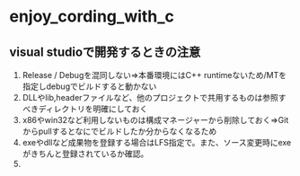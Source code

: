 # enjoy_cording_with_c

## visual studioで開発するときの注意 

1. Release / Debugを混同しない⇒本番環境にはC++ runtimeないため/MTを指定しdebugでビルドすると動かない  
2. DLLやlib,headerファイルなど、他のプロジェクトで共用するものは参照すべきディレクトリを明確にしておく  
3. x86やwin32など利用しないものは構成マネージャーから削除しておく⇒Gitからpullするとなにでビルドしたか分からなくなるため  
4. exeやdllなど成果物を登録する場合はLFS指定で。また、ソース変更時にexeがきちんと登録されているか確認。  
5. 

